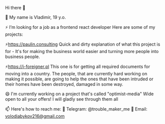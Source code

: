 Hi there 👋

🌱 My name is Vladimir, 19 y.o.

⚡ I’m looking for a job as a frontend react developer
Here are some of my projects:

⚡https://paulin.consulting
Quick and dirty explanation of what this project is for - 
It's for making the business world easier and turning more people into business people.

⚡https://i-foreigner.pl
This one is for getting all required documents for moving into a country.
The people, that are currently hard working on making it possible, are going to help the ones that have been intruded
or their homes have been destroyed, damaged in some way.
  
😄 I'm currently working on a project that's called "optimist-media"
Wide open to all your offers!
I will gladly see through them all

📫 Here's how to reach me:
💬 Telegram: @trouble_maker_me
🤔 Email: volodiabykov216@gmail.com
